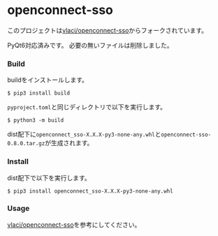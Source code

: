 # openconnect-sso

このプロジェクトは[vlaci/openconnect-sso](https://github.com/vlaci/openconnect-sso)からフォークされています。

PyQt6対応済みです。
必要の無いファイルは削除しました。



### Build

buildをインストールします。

```shell
$ pip3 install build
```

`pyproject.toml`と同じディレクトリで以下を実行します。

```shell
$ python3 -m build
```

dist配下に`openconnect_sso-X.X.X-py3-none-any.whl`と`openconnect-sso-0.8.0.tar.gz`が生成されます。



### Install

dist配下で以下を実行します。

```shell
$ pip3 install openconnect_sso-X.X.X-py3-none-any.whl
```


### Usage

[vlaci/openconnect-sso](https://github.com/vlaci/openconnect-sso)を参考にしてください。
